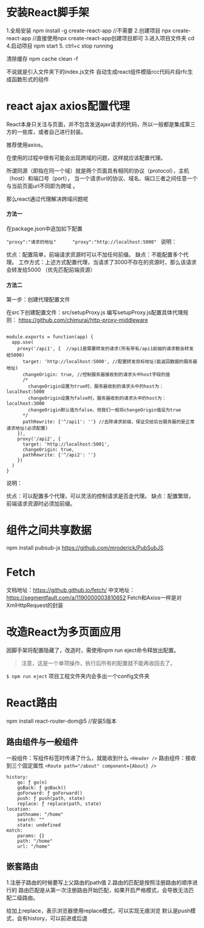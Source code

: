 # 安装React脚手架
1.全局安装 npm install -g create-react-app //不需要
2.创建项目 npx create-react-app <project-directory> //直接使用npx create-react-app创建项目即可
3.进入项目文件夹 cd <project-directory>
4.启动项目 npm start
5. ctrl+c stop running

清除缓存 npm cache clean -f 

不说就是引入文件夹下的index.js文件
自动生成react组件模版rcc代码片段rfc生成函数形式的组件
# react ajax axios配置代理
React本身只关注与页面，并不包含发送ajax请求的代码，所以一般都是集成第三方的一些库，或者自己进行封装。

推荐使用axios。

在使用的过程中很有可能会出现跨域的问题，这样就应该配置代理。

所谓同源（即指在同一个域）就是两个页面具有相同的协议（protocol），主机（host）和端口号（port）， 当一个请求url的协议、域名、端口三者之间任意一个与当前页面url不同即为跨域 。

那么react通过代理解决跨域问题呢
#### 方法一

在package.json中追加如下配置

`"proxy":"请求的地址"      "proxy":"http://localhost:5000" ` 
说明：

优点：配置简单，前端请求资源时可以不加任何前缀。
缺点：不能配置多个代理。
工作方式：上述方式配置代理，当请求了3000不存在的资源时，那么该请求会转发给5000 （优先匹配前端资源）
#### 方法二

第一步：创建代理配置文件

在src下创建配置文件：src/setupProxy.js
编写setupProxy.js配置具体代理规则：
https://github.com/chimurai/http-proxy-middleware

```const proxy = require('http-proxy-middleware')

module.exports = function(app) {
  app.use(
    proxy('/api1', {  //api1是需要转发的请求(所有带有/api1前缀的请求都会转发给5000)
      target: 'http://localhost:5000', //配置转发目标地址(能返回数据的服务器地址)
      changeOrigin: true, //控制服务器接收到的请求头中host字段的值
      /*
      	changeOrigin设置为true时，服务器收到的请求头中的host为：localhost:5000
      	changeOrigin设置为false时，服务器收到的请求头中的host为：localhost:3000
      	changeOrigin默认值为false，但我们一般将changeOrigin值设为true
      */
      pathRewrite: {'^/api1': ''} //去除请求前缀，保证交给后台服务器的是正常请求地址(必须配置)
    }),
    proxy('/api2', { 
      target: 'http://localhost:5001',
      changeOrigin: true,
      pathRewrite: {'^/api2': ''}
    })
  )
}
```
说明：

优点：可以配置多个代理，可以灵活的控制请求是否走代理。
缺点：配置繁琐，前端请求资源时必须加前缀。
# 组件之间共享数据
npm install pubsub-js
https://github.com/mroderick/PubSubJS
# Fetch
文档地址：https://github.github.io/fetch/
中文地址：https://segmentfault.com/a/1190000003810652
Fetch和Axios一样是对XmlHttpRequest的封装
# 改造React为多页面应用
因脚手架将配置隐藏了，改造时，需使用npm run eject命令释放出配置。
> 注意，这是一个单项操作，执行后所有的配置就不能再收回去了。

`$ npm run eject`
项目工程文件夹内会多出一个config文件夹
# React路由
npm install react-router-dom@5 //安装5版本
## 路由组件与一般组件
一般组件：写组件标签时传递了什么，就能收到什么
`<Header />`
路由组件：接收到三个固定属性
`<Route path="/about" component={About} />`
   
    history: 
        go: ƒ go(n)
        goBack: ƒ goBack()
        goForward: ƒ goForward()
        push: ƒ push(path, state)
        replace: ƒ replace(path, state)
    location: 
        pathname: "/home"
        search: ""
        state: undefined
    match: 
        params: {}
        path: "/home"
        url: "/home"

## 嵌套路由
1.注册子路由的时候要写上父路由的path值
2.路由的匹配是按照注册路由的顺序进行的
路由匹配是从第一次注册路由开始匹配，如果开启严格模式，会导致无法匹配二级路由。

给<Link/>加上replace，表示浏览器使用replace模式，可以实现无痕浏览
默认是push模式，会有history，可以前进或后退
```<Link replace to={{pathname:"/home/message/detail", state:{id:item.id,title:item.title}}}>{item.title}</Link>
```
